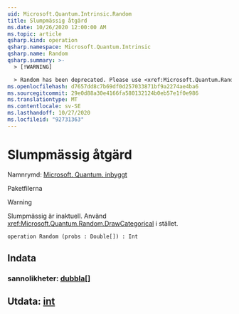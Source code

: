 ```yaml
---
uid: Microsoft.Quantum.Intrinsic.Random
title: Slumpmässig åtgärd
ms.date: 10/26/2020 12:00:00 AM
ms.topic: article
qsharp.kind: operation
qsharp.namespace: Microsoft.Quantum.Intrinsic
qsharp.name: Random
qsharp.summary: >-
  > [!WARNING]

  > Random has been deprecated. Please use <xref:Microsoft.Quantum.Random.DrawCategorical> instead.
ms.openlocfilehash: d7657dd8c7b69df0d257033871bf9a2274ae4ba6
ms.sourcegitcommit: 29e0d88a30e4166fa580132124b0eb57e1f0e986
ms.translationtype: MT
ms.contentlocale: sv-SE
ms.lasthandoff: 10/27/2020
ms.locfileid: "92731363"
---
```

# <a name="random-operation"></a>Slumpmässig åtgärd

Namnrymd: [Microsoft. Quantum. inbyggt](xref:Microsoft.Quantum.Intrinsic)

Paketfilerna [](https://nuget.org/packages/)


> [!WARNING]
> Slumpmässig är inaktuell. Använd <xref:Microsoft.Quantum.Random.DrawCategorical> i stället.



```qsharp
operation Random (probs : Double[]) : Int
```


## <a name="input"></a>Indata

### <a name="probs--double"></a>sannolikheter: [dubbla](xref:microsoft.quantum.lang-ref.double)[]





## <a name="output--int"></a>Utdata: [int](xref:microsoft.quantum.lang-ref.int)

